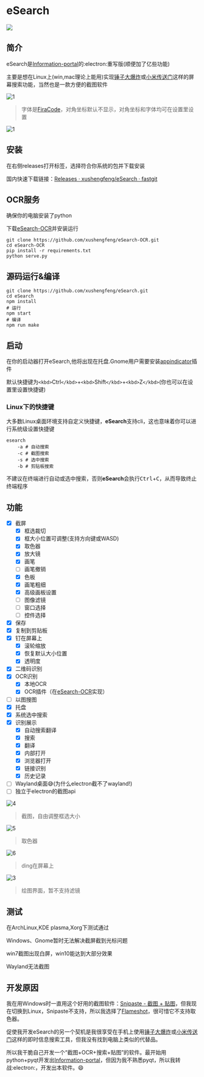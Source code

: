 # eSearch

![](readme/title_photo.svg)

## 简介

eSearch是[Information-portal](https://github.com/xushengfeng/Information-portal.git)的:electron:重写版(顺便加了亿些功能)

主要是想在Linux上(win,mac理论上能用)实现[锤子大爆炸](https://www.smartisan.com/pr/videos/bigbang-introduction)或[小米传送门](https://www.miui.com/zt/miui9/index.html)这样的屏幕搜索功能，当然也是一款方便的截图软件

![1](readme/1.png)

> 字体是[FiraCode](https://github.com/tonsky/FiraCode)，对角坐标默认不显示，对角坐标和字体均可在设置里设置

![1](readme/2.png)

## 安装

在右侧releases打开标签，选择符合你系统的包并下载安装

国内快速下载链接：[Releases · xushengfeng/eSearch · fastgit](https://hub.fastgit.org/xushengfeng/eSearch/releases)

## OCR服务

确保你的电脑安装了python

下载[eSearch-OCR](https://github.com/xushengfeng/eSearch-OCR)并安装运行

```shell
git clone https://github.com/xushengfeng/eSearch-OCR.git
cd eSearch-OCR
pip install -r requirements.txt
python serve.py
```

## 源码运行&编译

```shell
git clone https://github.com/xushengfeng/eSearch.git
cd eSearch
npm install
# 运行
npm start
# 编译
npm run make
```

## 启动

在你的启动器打开eSearch,他将出现在托盘.Gnome用户需要安装[appindicator](https://extensions.gnome.org/extension/615/appindicator-support/)插件

默认快捷键为`<kbd>`Ctrl`</kbd>`+`<kbd>`Shift`</kbd>`+`<kbd>`Z`</kbd>`(你也可以在设置里设置快捷键)

### Linux下的快捷键

大多数Linux桌面环境支持自定义快捷键，**eSearch**支持cli，这也意味着你可以进行系统级设置快捷键

```shell
esearch 
	-a # 自动搜索
	-c # 截图搜索
	-s # 选中搜索
	-b # 剪贴板搜索
```

不建议在终端进行自动或选中搜索，否则**eSearch**会执行<kbd>Ctrl</kbd>+<kbd>C</kbd>，从而导致终止终端程序

## 功能

- [X] 截屏
  - [X] 框选裁切
  - [X] 框大小位置可调整(支持方向键或WASD)
  - [X] 取色器
  - [X] 放大镜
  - [X] 画笔
  - [ ] 画笔撤销
  - [X] 色板
  - [X] 画笔粗细
  - [x] 高级画板设置
  - [ ] 图像滤镜
  - [ ] 窗口选择
  - [ ] 控件选择
- [x] 保存
- [x] 复制到剪贴板
- [X] 钉在屏幕上
  - [X] 滚轮缩放
  - [X] 恢复默认大小位置
  - [X] 透明度
- [x] 二维码识别
- [X] OCR识别
  - [X] 本地OCR
  - [X] OCR插件（在[eSearch-OCR](https://github.com/xushengfeng/eSearch-OCR)实现）
- [ ] 以图搜图
- [x] 托盘
- [x] 系统选中搜索
- [X] 识别展示
  - [X] 自动搜索翻译
  - [X] 搜索
  - [X] 翻译
  - [X] 内部打开
  - [X] 浏览器打开
  - [X] 链接识别
  - [X] 历史记录
- [ ] Wayland桌面😅(为什么electron截不了wayland!)
- [ ] 独立于electron的截图api

![4](readme/4.gif)

> 截图，自由调整框选大小

![5](readme/5.gif)

> 取色器

![6](readme/6.gif)

> ding在屏幕上

![3](readme/3.png)

> 绘图界面，暂不支持滤镜

## 测试

在ArchLinux,KDE plasma,Xorg下测试通过

Windows、Gnome暂时无法解决截屏截到光标问题

win7截图出现白屏，win10能达到大部分效果

Wayland无法截图

## 开发原因

我在用Windows时一直用这个好用的截图软件：[Snipaste - 截图 + 贴图](https://zh.snipaste.com/)，但我现在切换到Linux，Snipaste不支持，所以我选择了[Flameshot](https://flameshot.org/)，很可惜它不支持取色器。

促使我开发eSearch的另一个契机是我很享受在手机上使用[锤子大爆炸](https://www.smartisan.com/pr/videos/bigbang-introduction)或[小米传送门](https://www.miui.com/zt/miui9/index.html)这样的即时信息搜索工具，但我没有找到电脑上类似的代替品。

所以我干脆自己开发一个“截图+OCR+搜索+贴图”的软件。最开始用python+pyqt开发出[Information-portal](https://github.com/xushengfeng/Information-portal.git)，但因为我不熟悉pyqt，所以我转战:electron:，开发出本软件。😄
